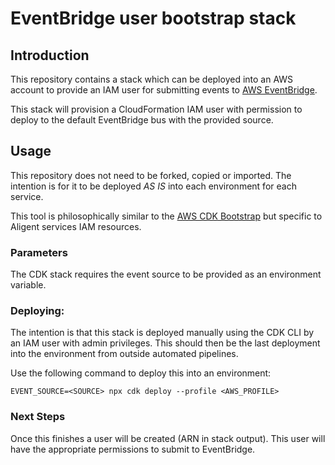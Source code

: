 # EventBridge user bootstrap stack

## Introduction
This repository contains a stack which can be deployed into an AWS account to provide an IAM user for submitting events to [AWS EventBridge](https://aws.amazon.com/eventbridge/). 

This stack will provision a CloudFormation IAM user with permission to deploy to the default EventBridge bus with the provided source.


## Usage
This repository does not need to be forked, copied or imported. The intention is for it to be deployed *AS IS* into each environment for each service.

This tool is philosophically similar to the [AWS CDK Bootstrap](https://github.com/aws/aws-cdk/blob/master/design/cdk-bootstrap.md) but specific to Aligent services IAM resources. 

### Parameters 
The CDK stack requires the event source to be provided as an environment variable.

### Deploying:
The intention is that this stack is deployed manually using the CDK CLI by an IAM user with admin privileges. 
This should then be the last deployment into the environment from outside automated pipelines.

Use the following command to deploy this into an environment:

```
EVENT_SOURCE=<SOURCE> npx cdk deploy --profile <AWS_PROFILE>
```

### Next Steps
Once this finishes a user will be created (ARN in stack output). This user will have the appropriate permissions to submit to EventBridge.
